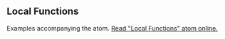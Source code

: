 ## Local Functions

Examples accompanying the atom.
[Read "Local Functions" atom online.](https://stepik.org/lesson/350542/step/1)

